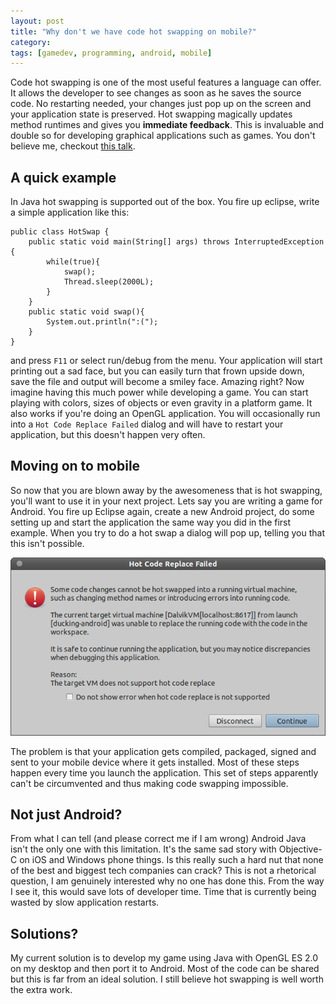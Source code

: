 ```yaml
---
layout: post
title: "Why don't we have code hot swapping on mobile?"
category: 
tags: [gamedev, programming, android, mobile]
---
```



Code hot swapping is one of the most useful features a language can offer. It allows the developer to see changes as soon as he saves the source code. No restarting needed, your changes just pop up on the screen and your application state is preserved. Hot swapping magically updates method runtimes and gives you **immediate feedback**. This is invaluable and double so for developing graphical applications such as games. You don't believe me, checkout [this talk](http://vimeo.com/36579366#at=3).

A quick example
---------------

In Java hot swapping is supported out of the box. You fire up eclipse, write a simple application like this:

    public class HotSwap {
        public static void main(String[] args) throws InterruptedException {
            while(true){
                swap();
                Thread.sleep(2000L);
            }
        }
        public static void swap(){
            System.out.println(":(");
        }
    }

and press `F11` or select run/debug from the menu. Your application will start printing out a sad face, but you can easily turn that frown upside down, save the file and output will become a smiley face. Amazing right? Now imagine having this much power while developing a game. You can start playing with colors, sizes of objects or even gravity in a platform game. It also works if you're doing an OpenGL application. You will occasionally run into a `Hot Code Replace Failed` dialog and will have to restart your application, but this doesn't happen very often.

Moving on to mobile
-------------------

So now that you are blown away by the awesomeness that is hot swapping, you'll want to use it in your next project. Lets say you are writing a game for Android. You fire up Eclipse again, create a new Android project, do some setting up and start the application the same way you did in the first example. When you try to do a hot swap a dialog will pop up, telling you that this isn't possible.

<a href="/assets/pics/hotswap.png" style="text-align:center;"><img class="" src="/assets/pics/hotswap.png"  width="700" alt="Hot swap doesn't work" /></a>

The problem is that your application gets compiled, packaged, signed and sent to your mobile device where it gets installed. Most of these steps happen every time you launch the application. This set of steps apparently can't be circumvented and thus making code swapping impossible.

Not just Android?
-----------------

From what I can tell (and please correct me if I am wrong) Android Java isn't the only one with this limitation. It's the same sad story with Objective-C on iOS and Windows phone things. Is this really such a hard nut that none of the best and biggest tech companies can crack? This is not a rhetorical question, I am genuinely interested why no one has done this. From the way I see it, this would save lots of developer time. Time that is currently being wasted by slow application restarts.

Solutions?
----------

My current solution is to develop my game using Java with OpenGL ES 2.0 on my desktop and then port it to Android. Most of the code can be shared but this is far from an ideal solution. I still believe hot swapping is well worth the extra work.
